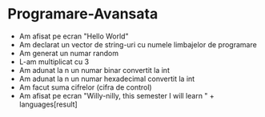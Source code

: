 # Programare-Avansata
* Am afisat pe ecran "Hello World"
* Am declarat un vector de string-uri cu numele limbajelor de programare
* Am generat un numar random
* L-am multiplicat cu 3
* Am adunat la n un numar binar convertit la int
* Am adunat la n un numar hexadecimal convertit la int
* Am facut suma cifrelor (cifra de control)
* Am afisat pe ecran "Willy-nilly, this semester I will learn " + languages[result]